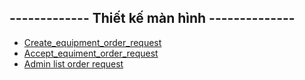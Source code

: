 ## ------------- Thiết kế màn hình --------------
- [Create_equipment_order_request](https://docs.google.com/spreadsheets/d/1-_HMGi71tJPAhgnOj6K278vQpb5moDq4/edit#gid=731931977)
- [Accept_equiment_order_request](https://docs.google.com/spreadsheets/d/1vh--lf-QpKY6Tw4MvsIHFPQv2kw6cA_e/edit#gid=2126182104)
- [Admin list order request](https://docs.google.com/spreadsheets/d/1cvbbMqEXNp-X3UpKBob6XuZqwVnVf7et/edit#gid=351126909)
